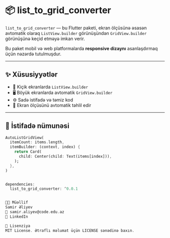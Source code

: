 # 📦 list_to_grid_converter

`list_to_grid_converter` — bu Flutter paketi, ekran ölçüsünə əsasən avtomatik olaraq `ListView.builder` görünüşündən `GridView.builder` görünüşünə keçid etməyə imkan verir.

Bu paket mobil və web platformalarda **responsive dizaynı** asanlaşdırmaq üçün nəzərdə tutulmuşdur.

---

## ✨ Xüsusiyyətlər

- 📱 Kiçik ekranlarda `ListView.builder`
- 🖥️ Böyük ekranlarda avtomatik `GridView.builder`
- ⚙️ Sadə istifadə və təmiz kod
- 🔁 Ekran ölçüsünü avtomatik təhlil edir

---

## 🚀 İstifadə nümunəsi

```dart
AutoListGridView(
  itemCount: items.length,
  itemBuilder: (context, index) {
    return Card(
      child: Center(child: Text(items[index])),
    );
  },
)


dependencies:
  list_to_grid_converter: ^0.0.1


👨‍💻 Müəllif
Samir Əliyev
📧 samir.aliyev@code.edu.az
🔗 LinkedIn

📄 Lisenziya
MIT License. Ətraflı məlumat üçün LICENSE sənədinə baxın.